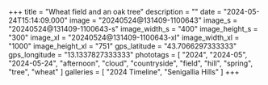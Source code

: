 +++
title = "Wheat field and an oak tree"
description = ""
date = "2024-05-24T15:14:09.000"
image = "20240524@131409-1100643"
image_s = "20240524@131409-1100643-s"
image_width_s = "400"
image_height_s = "300"
image_xl = "20240524@131409-1100643-xl"
image_width_xl = "1000"
image_height_xl = "751"
gps_latitude = "43.7066297333333"
gps_longitude = "13.1337827333333"
phototags = [ "2024", "2024-05", "2024-05-24", "afternoon", "cloud", "countryside", "field", "hill", "spring", "tree", "wheat" ]
galleries = [ "2024 Timeline", "Senigallia Hills" ]
+++
